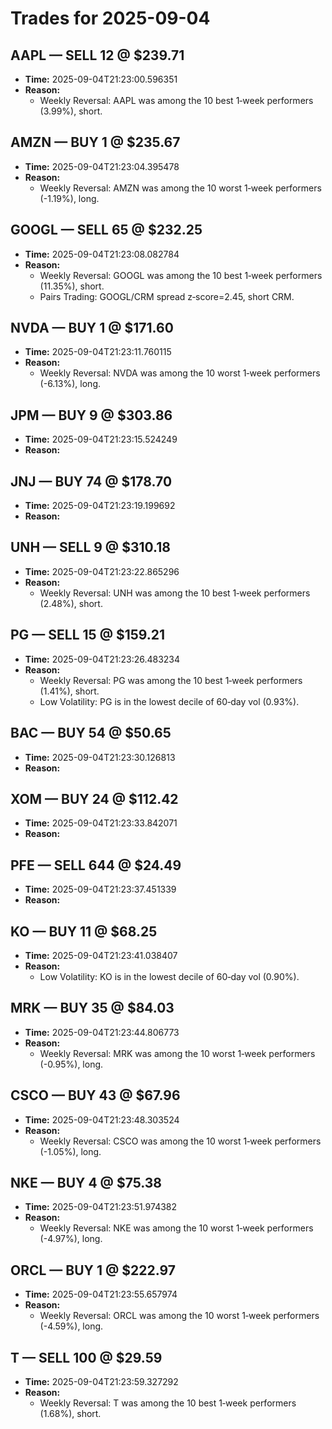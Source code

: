 # Trades for 2025-09-04

## AAPL — SELL 12 @ $239.71
- **Time:** 2025-09-04T21:23:00.596351
- **Reason:**
  - Weekly Reversal: AAPL was among the 10 best 1‑week performers (3.99%), short.

## AMZN — BUY 1 @ $235.67
- **Time:** 2025-09-04T21:23:04.395478
- **Reason:**
  - Weekly Reversal: AMZN was among the 10 worst 1‑week performers (-1.19%), long.

## GOOGL — SELL 65 @ $232.25
- **Time:** 2025-09-04T21:23:08.082784
- **Reason:**
  - Weekly Reversal: GOOGL was among the 10 best 1‑week performers (11.35%), short.
  - Pairs Trading: GOOGL/CRM spread z‑score=2.45, short CRM.

## NVDA — BUY 1 @ $171.60
- **Time:** 2025-09-04T21:23:11.760115
- **Reason:**
  - Weekly Reversal: NVDA was among the 10 worst 1‑week performers (-6.13%), long.

## JPM — BUY 9 @ $303.86
- **Time:** 2025-09-04T21:23:15.524249
- **Reason:**

## JNJ — BUY 74 @ $178.70
- **Time:** 2025-09-04T21:23:19.199692
- **Reason:**

## UNH — SELL 9 @ $310.18
- **Time:** 2025-09-04T21:23:22.865296
- **Reason:**
  - Weekly Reversal: UNH was among the 10 best 1‑week performers (2.48%), short.

## PG — SELL 15 @ $159.21
- **Time:** 2025-09-04T21:23:26.483234
- **Reason:**
  - Weekly Reversal: PG was among the 10 best 1‑week performers (1.41%), short.
  - Low Volatility: PG is in the lowest decile of 60‑day vol (0.93%).

## BAC — BUY 54 @ $50.65
- **Time:** 2025-09-04T21:23:30.126813
- **Reason:**

## XOM — BUY 24 @ $112.42
- **Time:** 2025-09-04T21:23:33.842071
- **Reason:**

## PFE — SELL 644 @ $24.49
- **Time:** 2025-09-04T21:23:37.451339
- **Reason:**

## KO — BUY 11 @ $68.25
- **Time:** 2025-09-04T21:23:41.038407
- **Reason:**
  - Low Volatility: KO is in the lowest decile of 60‑day vol (0.90%).

## MRK — BUY 35 @ $84.03
- **Time:** 2025-09-04T21:23:44.806773
- **Reason:**
  - Weekly Reversal: MRK was among the 10 worst 1‑week performers (-0.95%), long.

## CSCO — BUY 43 @ $67.96
- **Time:** 2025-09-04T21:23:48.303524
- **Reason:**
  - Weekly Reversal: CSCO was among the 10 worst 1‑week performers (-1.05%), long.

## NKE — BUY 4 @ $75.38
- **Time:** 2025-09-04T21:23:51.974382
- **Reason:**
  - Weekly Reversal: NKE was among the 10 worst 1‑week performers (-4.97%), long.

## ORCL — BUY 1 @ $222.97
- **Time:** 2025-09-04T21:23:55.657974
- **Reason:**
  - Weekly Reversal: ORCL was among the 10 worst 1‑week performers (-4.59%), long.

## T — SELL 100 @ $29.59
- **Time:** 2025-09-04T21:23:59.327292
- **Reason:**
  - Weekly Reversal: T was among the 10 best 1‑week performers (1.68%), short.

